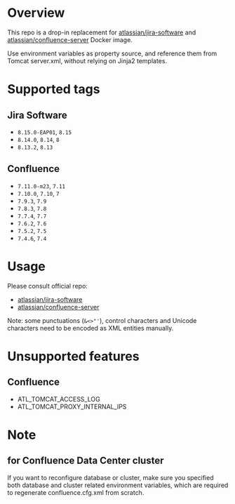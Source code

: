 # Overview

This repo is a drop-in replacement for [atlassian/jira-software](https://hub.docker.com/r/atlassian/jira-software) and [atlassian/confluence-server](https://hub.docker.com/r/atlassian/confluence-server/) Docker image.

Use environment variables as property source, and reference them from Tomcat server.xml, without relying on Jinja2 templates.

# Supported tags

## Jira Software

* `8.15.0-EAP01`, `8.15`
* `8.14.0`, `8.14`, `8`
* `8.13.2`, `8.13`

## Confluence

* `7.11.0-m23`, `7.11`
* `7.10.0`, `7.10`, `7`
* `7.9.3`, `7.9`
* `7.8.3`, `7.8`
* `7.7.4`, `7.7`
* `7.6.2`, `7.6`
* `7.5.2`, `7.5`
* `7.4.6`, `7.4`

# Usage

Please consult official repo:

* [atlassian/jira-software](https://hub.docker.com/r/atlassian/jira-software/)
* [atlassian/confluence-server](https://hub.docker.com/r/atlassian/confluence-server/)

Note: some punctuations (`&<>"'`), control characters and Unicode characters need to be encoded as XML entities manually.

# Unsupported features

## Confluence

* ATL_TOMCAT_ACCESS_LOG
* ATL_TOMCAT_PROXY_INTERNAL_IPS

# Note

## for Confluence Data Center cluster

If you want to reconfigure database or cluster, make sure you specified both database and cluster related environment variables, which are required to regenerate confluence.cfg.xml from scratch.
